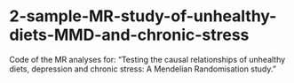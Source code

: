 # 2-sample-MR-study-of-unhealthy-diets-MMD-and-chronic-stress
Code of the MR analyses for: “Testing the causal relationships of unhealthy diets, depression and chronic stress: A Mendelian Randomisation study.”
